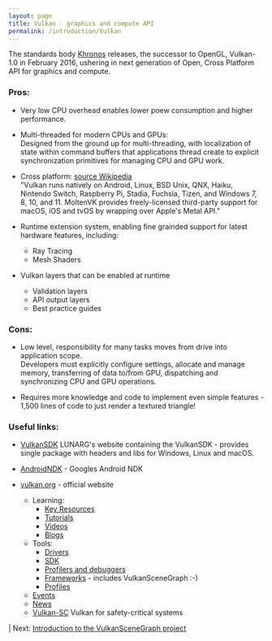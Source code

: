 ```yaml
---
layout: page
title: Vulkan - graphics and compute API
permalink: /introduction/Vulkan
---
```


The standards body [Khronos](https://www.khronos.org/) releases, the successor to OpenGL, Vulkan-1.0 in February 2016, ushering in next generation of Open, Cross Platform API for graphics and compute.

### Pros:
* Very low CPU overhead enables lower poew consumption and higher performance.

* Multi-threaded for modern CPUs and GPUs:  
Designed from the ground up for multi-threading, with localization of state within command buffers that applications thread create to explicit synchronization primitives for managing CPU and GPU work.

* Cross platform: [source Wikipedia](https://en.wikipedia.org/wiki/Vulkan)  
"Vulkan runs natively on Android, Linux, BSD Unix, QNX, Haiku, Nintendo Switch, Raspberry Pi, Stadia, Fuchsia, Tizen, and Windows 7, 8, 10, and 11. MoltenVK provides freely-licensed third-party support for macOS, iOS and tvOS by wrapping over Apple's Metal API."
    
* Runtime extension system, enabling fine grainded support for latest hardware features, including: 
    * Ray Tracing
    * Mesh Shaders

* Vulkan layers that can be enabled at runtime
    * Validation layers
    * API output layers
    * Best practice guides

### Cons:

* Low level, responsibility for many tasks moves from drive into application scope.  
Developers must explicitly configure settings, allocate and manage memory, transferring of data to/from GPU, dispatching and synchronizing CPU and GPU operations.

* Requires more knowledge and code to implement even simple features - 1,500 lines of code to just render a textured triangle!

### Useful links:

* [VulkanSDK](https://vulkan.lunarg.com/sdk/home) LUNARG's website containing the VulkanSDK -
provides single package with headers and libs for Windows, Linux and macOS.

* [AndroidNDK](https://developer.android.com/ndk/guides/graphics/index.html) - Googles Android NDK

* [vulkan.org](https://www.vulkan.org/) - official website
    * Learning:
        * [Key Resources](https://www.vulkan.org/learn#key-resources)
        * [Tutorials](https://www.vulkan.org/learn#vulkan-tutorials)
        * [Videos](https://www.vulkan.org/learn#videos)
        * [Blogs](https://www.vulkan.org/blog)
    * Tools:
        * [Drivers]([https://www.vulkan.org/tools#vulkan-gpu-resources)
        * [SDK](https://www.vulkan.org/tools#download-these-essential-development-tools)
        * [Profilers and debuggers](https://www.vulkan.org/tools#profilers-and-debuggers)
        * [Frameworks](https://www.vulkan.org/tools#frameworks-and-helper-libraries) - includes VulkanSceneGraph :-)
        * [Profiles](https://www.vulkan.org/tools#vulkan-profiles)
    * [Events](https://www.vulkan.org/events)
    * [News](https://www.vulkan.org/news)
    * [Vulkan-SC](https://www.khronos.org/vulkansc/) Vulkan for safety-critical systems


 | Next: [Introduction to the VulkanSceneGraph project](VulkanSceneGraph.md)
